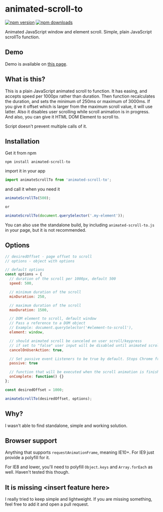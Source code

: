 # animated-scroll-to

[![npm version](https://img.shields.io/npm/v/animated-scroll-to.svg?style=flat-square)](https://www.npmjs.com/package/animated-scroll-to)
[![npm downloads](https://img.shields.io/npm/dm/animated-scroll-to.svg?style=flat-square)](https://www.npmjs.com/package/animated-scroll-to)

Animated JavaScript window and element scroll.
Simple, plain JavaScript scrollTo function.

## Demo

Demo is available on [this page](https://stanko.github.io/animated-scroll-to/).

## What is this?

This is a plain JavaScript animated scroll to function.
It has easing, and accepts speed per 1000px rather than duration.
Then function recalculates the duration,
and sets the minimum of 250ms or maximum of 3000ms.
If you give it offset which is larger from the maximum scroll value, it will use latter.
Also it disables user scrolling while scroll animation is in progress.
And also, you can give it HTML DOM Element to scroll to.

Script doesn't prevent multiple calls of it.

## Installation

Get it from npm

```
npm install animated-scroll-to
```

import it in your app

```javascript
import animateScrollTo from 'animated-scroll-to';
```

and call it when you need it

```javascript
animateScrollTo(500);

or

animateScrollTo(document.querySelector('.my-element'));
```

You can also use the standalone build, by including `animated-scroll-to.js` in your page, but it is not recommended.

## Options

```javascript
// desiredOffset - page offset to scroll
// options - object with options

// default options
const options = {
  // duration of the scroll per 1000px, default 500
  speed: 500,

  // minimum duration of the scroll
  minDuration: 250,

  // maximum duration of the scroll
  maxDuration: 1500,

  // DOM element to scroll, default window
  // Pass a reference to a DOM object
  // Example: document.querySelector('#element-to-scroll'),
  element: window,

  // should animated scroll be canceled on user scroll/keypress
  // if set to "false" user input will be disabled until animated scroll is complete
  cancelOnUserAction: true,

  // Set passive event Listeners to be true by default. Stops Chrome from complaining.
  passive: true

  // function that will be executed when the scroll animation is finished
  onComplete: function() {}
};

const desiredOffset = 1000;

animateScrollTo(desiredOffset, options);
```

## Why?

I wasn't able to find standalone, simple and working solution.

## Browser support

Anything that supports `requestAnimationFrame`, meaning IE10+. For IE9 just provide a polyfill for it.

For IE8 and lower, you'll  need to polyfill `Object.keys` and `Array.forEach` as well. Haven't tested this though.


## It is missing &lt;insert feature here&gt;

I really tried to keep simple and lightweight.
If you are missing something, feel free to add it and open a pull request.
